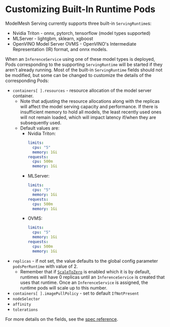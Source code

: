 # Customizing Built-In Runtime Pods

ModelMesh Serving currently supports three built-in `ServingRuntime`s:

- Nvidia Triton - onnx, pytorch, tensorflow (model types supported)
- MLServer - lightgbm, sklearn, xgboost
- OpenVINO Model Server OVMS - OpenVINO's Intermediate Representation (IR) format, and onnx models.

When an `InferenceService` using one of these model types is deployed, Pods corresponding to the supporting `ServingRuntime` will be started if they aren't already running. Most of the built-in `ServingRuntime` fields should not be modified, but some can be changed to customize the details of the corresponding Pods:

- `containers[ ].resources` - resource allocation of the model server container.
  - Note that adjusting the resource allocations along with the replicas will affect the model serving capacity and performance. If there is insufficient memory to hold all models, the least recently used ones will not remain loaded, which will impact latency if/when they are subsequently used.
  - Default values are:
    - Nvidia Triton:
      ```yaml
      limits:
        cpu: "5"
        memory: 1Gi
      requests:
        cpu: 500m
        memory: 1Gi
      ```
    - MLServer:
      ```yaml
      limits:
        cpu: "5"
        memory: 1Gi
      requests:
        cpu: 500m
        memory: 1Gi
      ```
    - OVMS:
      ```yaml
      limits:
        cpu: "5"
        memory: 1Gi
      requests:
        cpu: 500m
        memory: 1Gi
      ```
- `replicas` - if not set, the value defaults to the global config parameter `podsPerRuntime` with value of 2.
  - Remember that if [`ScaleToZero`](../production-use/scaling.md#scale-to-zero) is enabled which it is by default, runtimes will have 0 replicas until an `InferenceService` is created that uses that runtime. Once an `InferenceService` is assigned, the runtime pods will scale up to this number.
- `containers[ ].imagePullPolicy` - set to default `IfNotPresent`
- `nodeSelector`
- `affinity`
- `tolerations`

For more details on the fields, see the [spec reference](../runtimes/custom_runtimes.md#spec-attributes).
